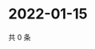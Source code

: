 # 2022-01-15

共 0 条

<!-- BEGIN WEIBO -->
<!-- 最后更新时间 Sat Jan 15 2022 03:15:25 GMT+0800 (China Standard Time) -->

<!-- END WEIBO -->

